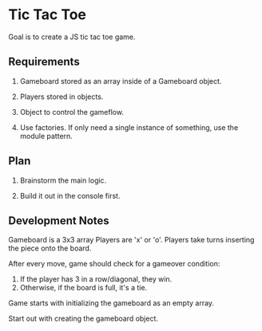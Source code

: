 # Tic Tac Toe

Goal is to create a JS tic tac toe game.

## Requirements

1. Gameboard stored as an array inside of a Gameboard object.

2. Players stored in objects.

3. Object to control the gameflow.

4. Use factories. If only need a single instance of something, use the module pattern.

## Plan

1. Brainstorm the main logic.

2. Build it out in the console first.

## Development Notes

Gameboard is a 3x3 array
Players are 'x' or 'o'.
Players take turns inserting the piece onto the board.

After every move, game should check for a gameover condition:
1) If the player has 3 in a row/diagonal, they win.
2) Otherwise, if the board is full, it's a tie.

Game starts with initializing the gameboard as an empty array.

Start out with creating the gameboard object.
